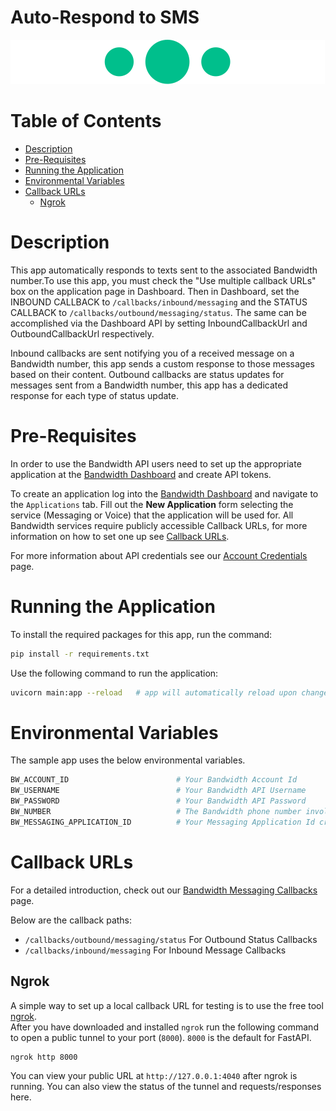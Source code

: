 # Auto-Respond to SMS

<a href="http://dev.bandwidth.com/docs/messaging/quickStart">
  <img src="./icon-messaging.svg" title="Messaging Quick Start Guide" alt="Messaging Quick Start Guide"/>
</a>

 # Table of Contents

* [Description](#description)
* [Pre-Requisites](#pre-requisites)
* [Running the Application](#running-the-application)
* [Environmental Variables](#environmental-variables)
* [Callback URLs](#callback-urls)
  * [Ngrok](#ngrok)

# Description

This app automatically responds to texts sent to the associated Bandwidth number.To use this app, you must check the "Use multiple callback URLs" box on the application page in Dashboard. Then in Dashboard, set the INBOUND CALLBACK to `/callbacks/inbound/messaging` and the STATUS CALLBACK to `/callbacks/outbound/messaging/status`. The same can be accomplished via the Dashboard API by setting InboundCallbackUrl and OutboundCallbackUrl respectively.

Inbound callbacks are sent notifying you of a received message on a Bandwidth number, this app sends a custom response to those messages based on their content. Outbound callbacks are status updates for messages sent from a Bandwidth number, this app has a dedicated response for each type of status update.

# Pre-Requisites

In order to use the Bandwidth API users need to set up the appropriate application at the [Bandwidth Dashboard](https://dashboard.bandwidth.com/) and create API tokens.

To create an application log into the [Bandwidth Dashboard](https://dashboard.bandwidth.com/) and navigate to the `Applications` tab.  Fill out the **New Application** form selecting the service (Messaging or Voice) that the application will be used for.  All Bandwidth services require publicly accessible Callback URLs, for more information on how to set one up see [Callback URLs](#callback-urls).

For more information about API credentials see our [Account Credentials](https://dev.bandwidth.com/docs/account/credentials) page.

# Running the Application

To install the required packages for this app, run the command:

```sh
pip install -r requirements.txt
```

Use the following command to run the application:

```sh
uvicorn main:app --reload   # app will automatically reload upon changes.
```

# Environmental Variables

The sample app uses the below environmental variables.

```sh
BW_ACCOUNT_ID                        # Your Bandwidth Account Id
BW_USERNAME                          # Your Bandwidth API Username
BW_PASSWORD                          # Your Bandwidth API Password
BW_NUMBER                            # The Bandwidth phone number involved with this application
BW_MESSAGING_APPLICATION_ID          # Your Messaging Application Id created in the dashboard
```

# Callback URLs

For a detailed introduction, check out our [Bandwidth Messaging Callbacks](https://dev.bandwidth.com/docs/messaging/webhooks) page.

Below are the callback paths:
* `/callbacks/outbound/messaging/status` For Outbound Status Callbacks
* `/callbacks/inbound/messaging` For Inbound Message Callbacks

## Ngrok

A simple way to set up a local callback URL for testing is to use the free tool [ngrok](https://ngrok.com/).  
After you have downloaded and installed `ngrok` run the following command to open a public tunnel to your port (`8000`). `8000` is the default for FastAPI.

```cmd
ngrok http 8000
```

You can view your public URL at `http://127.0.0.1:4040` after ngrok is running.  You can also view the status of the tunnel and requests/responses here.
